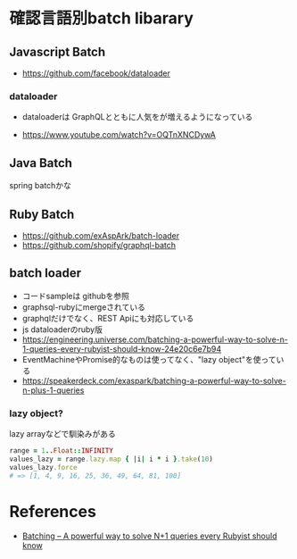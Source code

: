 
# 確認言語別batch libarary

## Javascript Batch 

* <https://github.com/facebook/dataloader>

### dataloader 

* dataloaderは GraphQLとともに人気をが増えるようになっている
+ <https://www.youtube.com/watch?v=OQTnXNCDywA>

## Java Batch 

spring batchかな

## Ruby Batch

* <https://github.com/exAspArk/batch-loader>
* <https://github.com/shopify/graphql-batch>

## batch loader

* コードsampleは githubを参照
* graphsql-rubyにmergeされている
* graphqlだけでなく、REST Apiにも対応している
* js dataloaderのruby版
* <https://engineering.universe.com/batching-a-powerful-way-to-solve-n-1-queries-every-rubyist-should-know-24e20c6e7b94>
* EventMachineやPromise的なものは使ってなく、"lazy object"を使っている
* <https://speakerdeck.com/exaspark/batching-a-powerful-way-to-solve-n-plus-1-queries>

### lazy object?

lazy arrayなどで馴染みがある

```rb
range = 1..Float::INFINITY
values_lazy = range.lazy.map { |i| i * i }.take(10)
values_lazy.force
# => [1, 4, 9, 16, 25, 36, 49, 64, 81, 100]
```


# References

+ [Batching – A powerful way to solve N+1 queries every Rubyist should know](https://engineering.universe.com/batching-a-powerful-way-to-solve-n-1-queries-every-rubyist-should-know-24e20c6e7b94)